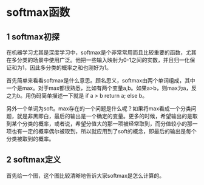 # softmax函数
## 1 softmax初探
在机器学习尤其是深度学习中，softmax是个非常常用而且比较重要的函数，尤其在多分类的场景中使用广泛。他把一些输入映射为0-1之间的实数，并且归一化保证和为1，因此多分类的概率之和也刚好为1。

首先简单来看看softmax是什么意思。顾名思义，softmax由两个单词组成，其中一个是max。对于max都很熟悉，比如有两个变量a,b。如果a>b，则max为a，反之为b。用伪码简单描述一下就是 if a > b return a; else b。 

另外一个单词为soft。max存在的一个问题是什么呢？如果将max看成一个分类问题，就是非黑即白，最后的输出是一个确定的变量。更多的时候，希望输出的是取到某个分类的概率，或者说，希望分值大的那一项被经常取到，而分值较小的那一项也有一定的概率偶尔被取到，所以就应用到了soft的概念，即最后的输出是每个分类被取到的概率。
## 2 softmax定义
首先给一个图，这个图比较清晰地告诉大家softmax是怎么计算的。 

